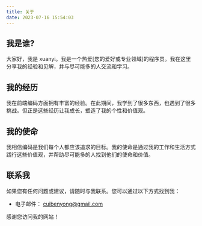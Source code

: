 ```yaml
---
title: 关于
date: 2023-07-16 15:54:03
---
```


## 我是谁?

大家好，我是 xuanyi。我是一个热爱[您的爱好或专业领域]的程序员。我在这里分享我的经验和见解，并与尽可能多的人交流和学习。

## 我的经历

我在前端编码方面拥有丰富的经验。在此期间，我学到了很多东西，也遇到了很多挑战。但正是这些经历让我成长，塑造了我的个性和价值观。

## 我的使命

我相信编码是我们每个人都应该追求的目标。我的使命是通过我的工作和生活方式践行这些价值观，并帮助尽可能多的人找到他们的使命和价值。

## 联系我

如果您有任何问题或建议，请随时与我联系。您可以通过以下方式找到我：

- 电子邮件： cuibenyong@gmail.com

感谢您访问我的网站！